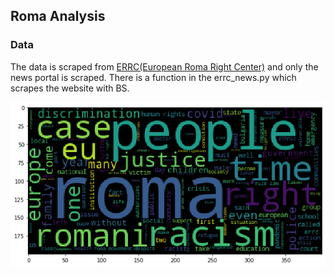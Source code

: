## Roma Analysis

### Data
The data is scraped from <a href = "http://www.errc.org/"> ERRC(European Roma Right Center)</a> and only the news portal is scraped. There is a function in the errc_news.py which scrapes the website with BS.

<img src = "index.png"> </img>
